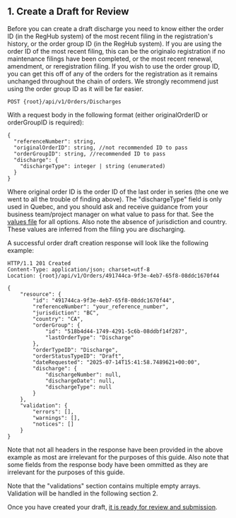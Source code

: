 ## 1. Create a Draft for Review

Before you can create a draft discharge you need to know either the order ID (in the RegHub system) of the most recent filing in the registration's history, or the order group ID (in the RegHub system). If you are using the order ID of the most recent filing, this can be the originalo registration if no maintenance filings have been completed, or the most recent renewal, amendment, or reregistration filing. If you wish to use the order group ID, you can get this off of any of the orders for the registration as it remains unchanged throughout the chain of orders. We strongly recommend just using the order group ID as it will be far easier.

```
POST {root}/api/v1/Orders/Discharges
```

With a request body in the following format (either originalOrderID or orderGroupID is required):

```
{
  "referenceNumber": string,
  "originalOrderID": string, //not recommended ID to pass
  "orderGroupID": string, //recommended ID to pass
  "discharge": {
    "dischargeType": integer | string (enumerated)
  }
}
```

Where original order ID is the order ID of the last order in series (the one we went to all the trouble of finding above). The "dischargeType" field is only used in Quebec, and you should ask and receive guidance from your business team/project manager on what value to pass for that. See the [values file](https://github.com/Reg-Hub/API/blob/main/PPSA%20Discharges/Values.md) for all options. Also note the absence of jurisdiction and country. These values are inferred from the filing you are discharging.

A successful order draft creation response will look like the following example:

```
HTTP/1.1 201 Created
Content-Type: application/json; charset=utf-8
Location: {root}/api/v1/Orders/491744ca-9f3e-4eb7-65f8-08ddc1670f44

{
    "resource": {
        "id": "491744ca-9f3e-4eb7-65f8-08ddc1670f44",
        "referenceNumber": "your_reference_number",
        "jurisdiction": "BC",
        "country": "CA",
        "orderGroup": {
            "id": "518b4d44-1749-4291-5c6b-08ddbf14f287",
            "lastOrderType": "Discharge"
        },
        "orderTypeID": "Discharge",
        "orderStatusTypeID": "Draft",
        "dateRequested": "2025-07-14T15:41:58.7489621+00:00",
        "discharge": {
            "dischargeNumber": null,
            "dischargeDate": null,
            "dischargeType": null
        }
    },
    "validation": {
        "errors": [],
        "warnings": [],
        "notices": []
    }
}
```

Note that not all headers in the response have been provided in the above example as most are irrelevant for the purposes of this guide. Also note that some fields from the response body have been ommitted as they are irrelevant for the purposes of this guide.

Note that the "validations" section contains multiple empty arrays. Validation will be handled in the following section 2.

Once you have created your draft, [it is ready for review and submission](https://github.com/Reg-Hub/API/blob/main/PPSA%20Discharges/2.%20Correct%20Any%20Validation%20Issues.md).
